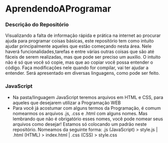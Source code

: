 # AprendendoAProgramar

### Descrição do Repositório
Visualizando a falta de informação rápida e prática na internet ao procurar ajuda para programar coisas básicas, este repositório tem como intuito ajudar principalmente aqueles que estão começando nesta área. Nele haverá funcionalidades,tarefas e entre várias outras coisas que são até fáceis de serem realizadas, mas que pode ser preciso um auxilio.  O intuito não é só que você só copie, mas que ao copiar você possa entender o código. Faça modificações nele quando for compilar, vai ter ajudar a entender. Será apresentado em diversas linguagens, como pode ser feito.

### JavaScript
- Na pasta/linguagem JavaScript teremos arquivos em HTML e CSS, para aqueles que desejarem utilizar a Programação WEB
- Para você já acostumar com alguns termos da Programação, é comum nomearmos os arquivos .js, .css e .html com alguns nomes. Mas lembrando que não é obrigatório esses nomes, você pode nomear seus arquivos como desejar! Estamos só colocando um padrão neste repositório. Nomeamos da seguinte forma: .js (JavaScript) > style.js | .html (HTML) > index.html | .css (CSS) > style.css
